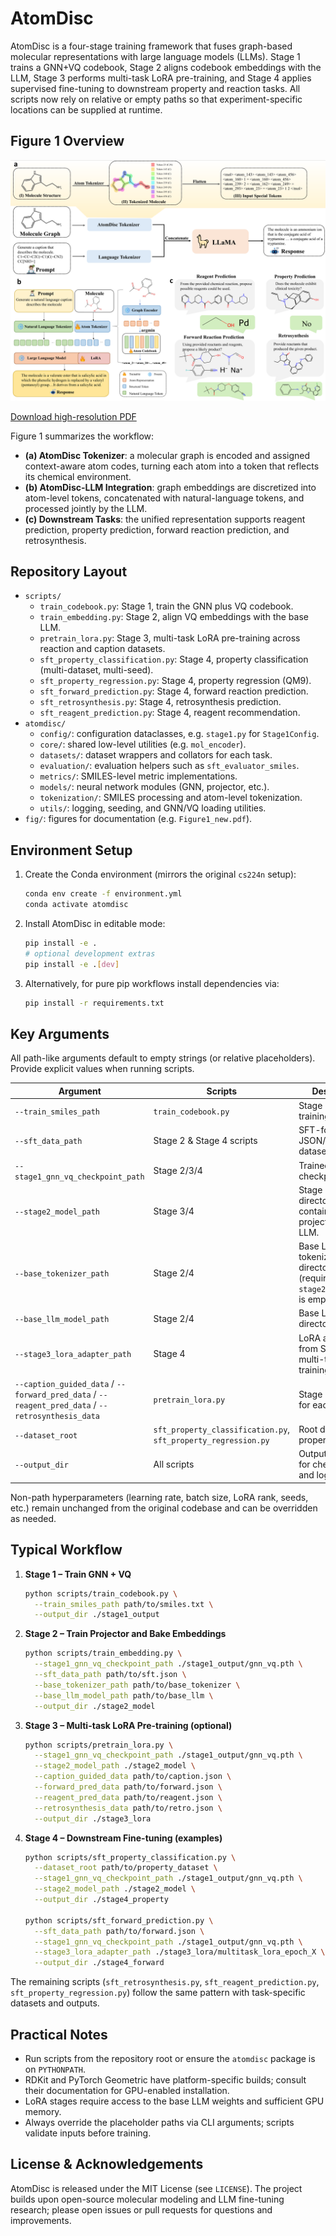 # AtomDisc

AtomDisc is a four-stage training framework that fuses graph-based molecular representations with large language models (LLMs). Stage 1 trains a GNN+VQ codebook, Stage 2 aligns codebook embeddings with the LLM, Stage 3 performs multi-task LoRA pre-training, and Stage 4 applies supervised fine-tuning to downstream property and reaction tasks. All scripts now rely on relative or empty paths so that experiment-specific locations can be supplied at runtime.

## Figure 1 Overview

![Figure 1: AtomDisc Pipeline](fig/Figure1_new.png)

[Download high-resolution PDF](fig/Figure1_new.pdf)

Figure 1 summarizes the workflow:
- **(a) AtomDisc Tokenizer**: a molecular graph is encoded and assigned context-aware atom codes, turning each atom into a token that reflects its chemical environment.
- **(b) AtomDisc-LLM Integration**: graph embeddings are discretized into atom-level tokens, concatenated with natural-language tokens, and processed jointly by the LLM.
- **(c) Downstream Tasks**: the unified representation supports reagent prediction, property prediction, forward reaction prediction, and retrosynthesis.

## Repository Layout

- `scripts/`
  - `train_codebook.py`: Stage 1, train the GNN plus VQ codebook.
  - `train_embedding.py`: Stage 2, align VQ embeddings with the base LLM.
  - `pretrain_lora.py`: Stage 3, multi-task LoRA pre-training across reaction and caption datasets.
  - `sft_property_classification.py`: Stage 4, property classification (multi-dataset, multi-seed).
  - `sft_property_regression.py`: Stage 4, property regression (QM9).
  - `sft_forward_prediction.py`: Stage 4, forward reaction prediction.
  - `sft_retrosynthesis.py`: Stage 4, retrosynthesis prediction.
  - `sft_reagent_prediction.py`: Stage 4, reagent recommendation.
- `atomdisc/`
  - `config/`: configuration dataclasses, e.g. `stage1.py` for `Stage1Config`.
  - `core/`: shared low-level utilities (e.g. `mol_encoder`).
  - `datasets/`: dataset wrappers and collators for each task.
  - `evaluation/`: evaluation helpers such as `sft_evaluator_smiles`.
  - `metrics/`: SMILES-level metric implementations.
  - `models/`: neural network modules (GNN, projector, etc.).
  - `tokenization/`: SMILES processing and atom-level tokenization.
  - `utils/`: logging, seeding, and GNN/VQ loading utilities.
- `fig/`: figures for documentation (e.g. `Figure1_new.pdf`).

## Environment Setup

1. Create the Conda environment (mirrors the original `cs224n` setup):
   ```bash
   conda env create -f environment.yml
   conda activate atomdisc
   ```
2. Install AtomDisc in editable mode:
   ```bash
   pip install -e .
   # optional development extras
   pip install -e .[dev]
   ```
3. Alternatively, for pure pip workflows install dependencies via:
   ```bash
   pip install -r requirements.txt
   ```

## Key Arguments

All path-like arguments default to empty strings (or relative placeholders). Provide explicit values when running scripts.

| Argument | Scripts | Description |
| --- | --- | --- |
| `--train_smiles_path` | `train_codebook.py` | Stage 1 SMILES training file. |
| `--sft_data_path` | Stage 2 & Stage 4 scripts | SFT-formatted JSON/JSONL dataset. |
| `--stage1_gnn_vq_checkpoint_path` | Stage 2/3/4 | Trained GNN+VQ checkpoint (`.pth`). |
| `--stage2_model_path` | Stage 3/4 | Stage 2 output directory containing the projector-aligned LLM. |
| `--base_tokenizer_path` | Stage 2/4 | Base LLM tokenizer directory (required if `stage2_model_path` is empty). |
| `--base_llm_model_path` | Stage 2/4 | Base LLM weights directory. |
| `--stage3_lora_adapter_path` | Stage 4 | LoRA adapters from Stage 3 multi-task pre-training. |
| `--caption_guided_data` / `--forward_pred_data` / `--reagent_pred_data` / `--retrosynthesis_data` | `pretrain_lora.py` | Stage 3 datasets for each task. |
| `--dataset_root` | `sft_property_classification.py`, `sft_property_regression.py` | Root directory for property datasets. |
| `--output_dir` | All scripts | Output directory for checkpoints and logs. |

Non-path hyperparameters (learning rate, batch size, LoRA rank, seeds, etc.) remain unchanged from the original codebase and can be overridden as needed.

## Typical Workflow

1. **Stage 1 – Train GNN + VQ**
   ```bash
   python scripts/train_codebook.py \
     --train_smiles_path path/to/smiles.txt \
     --output_dir ./stage1_output
   ```

2. **Stage 2 – Train Projector and Bake Embeddings**
   ```bash
   python scripts/train_embedding.py \
     --stage1_gnn_vq_checkpoint_path ./stage1_output/gnn_vq.pth \
     --sft_data_path path/to/sft.json \
     --base_tokenizer_path path/to/base_tokenizer \
     --base_llm_model_path path/to/base_llm \
     --output_dir ./stage2_model
   ```

3. **Stage 3 – Multi-task LoRA Pre-training (optional)**
   ```bash
   python scripts/pretrain_lora.py \
     --stage1_gnn_vq_checkpoint_path ./stage1_output/gnn_vq.pth \
     --stage2_model_path ./stage2_model \
     --caption_guided_data path/to/caption.json \
     --forward_pred_data path/to/forward.json \
     --reagent_pred_data path/to/reagent.json \
     --retrosynthesis_data path/to/retro.json \
     --output_dir ./stage3_lora
   ```

4. **Stage 4 – Downstream Fine-tuning (examples)**
   ```bash
   python scripts/sft_property_classification.py \
     --dataset_root path/to/property_dataset \
     --stage1_gnn_vq_checkpoint_path ./stage1_output/gnn_vq.pth \
     --stage2_model_path ./stage2_model \
     --output_dir ./stage4_property

   python scripts/sft_forward_prediction.py \
     --sft_data_path path/to/forward.json \
     --stage1_gnn_vq_checkpoint_path ./stage1_output/gnn_vq.pth \
     --stage3_lora_adapter_path ./stage3_lora/multitask_lora_epoch_X \
     --output_dir ./stage4_forward
   ```

The remaining scripts (`sft_retrosynthesis.py`, `sft_reagent_prediction.py`, `sft_property_regression.py`) follow the same pattern with task-specific datasets and outputs.

## Practical Notes

- Run scripts from the repository root or ensure the `atomdisc` package is on `PYTHONPATH`.
- RDKit and PyTorch Geometric have platform-specific builds; consult their documentation for GPU-enabled installation.
- LoRA stages require access to the base LLM weights and sufficient GPU memory.
- Always override the placeholder paths via CLI arguments; scripts validate inputs before training.

## License & Acknowledgements

AtomDisc is released under the MIT License (see `LICENSE`). The project builds upon open-source molecular modeling and LLM fine-tuning research; please open issues or pull requests for questions and improvements. 

